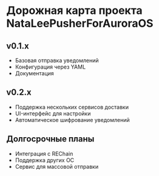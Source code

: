 
# Дорожная карта проекта NataLeePusherForAuroraOS

## v0.1.x
- Базовая отправка уведомлений
- Конфигурация через YAML
- Документация

## v0.2.x
- Поддержка нескольких сервисов доставки
- UI-интерфейс для настройки
- Автоматическое шифрование уведомлений

## Долгосрочные планы
- Интеграция с REChain
- Поддержка других ОС
- Сервис для массовой отправки
